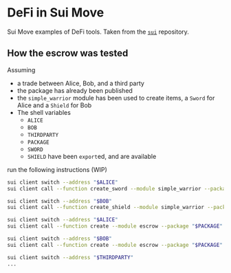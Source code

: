 # DeFi in Sui Move

Sui Move examples of DeFi tools.
Taken from the [`sui`](https://github.com/MystenLabs/sui/tree/main/sui_programmability/examples/defi) repository.

## How the escrow was tested

Assuming
* a trade between Alice, Bob, and a third party
* the package has already been published
* the `simple_warrior` module has been used to create items, a `Sword` for Alice and a `Shield` for Bob
* The shell variables
  - `ALICE`
  - `BOB`
  - `THIRDPARTY`
  - `PACKAGE`
  - `SWORD`
  - `SHIELD`
  have been `export`ed, and are available

run the following instructions (WIP)

```bash
sui client switch --address "$ALICE"
sui client call --function create_sword --module simple_warrior --package "$PACKAGE" --args 100 --gas-budget 10000000

sui client switch --address "$BOB"
sui client call --function create_shield --module simple_warrior --package "$PACKAGE" --args 100 --gas-budget 10000000

sui client switch --address "$ALICE"
sui client call --function create --module escrow --package "$PACKAGE" --args "$BOB" "$THIRDPARTY" "$SHIELD" "$SWORD" --gas-budget 10000000

sui client switch --address "$BOB"
sui client call --function create --module escrow --package "$PACKAGE" --args "$BOB" "$THIRDPARTY" "$SWORD" "$SHIELD" --gas-budget 10000000

sui client switch --address "$THIRDPARTY"
...

```